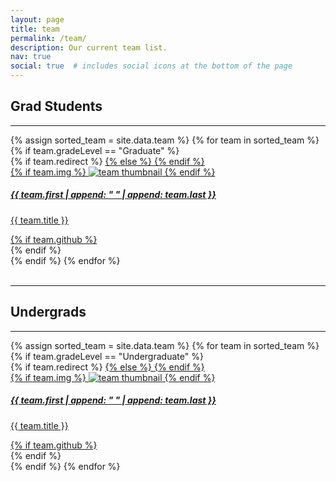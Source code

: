 ```yaml
---
layout: page
title: team
permalink: /team/
description: Our current team list.
nav: true
social: true  # includes social icons at the bottom of the page
---
```


## Grad Students

---

<!-- Grad Students Projects Grid -->
<div class="projects grid">
  {% assign sorted_team = site.data.team %}
  {% for team in sorted_team %}
  {% if team.gradeLevel == "Graduate" %}
  <div class="grid-item">
    {% if team.redirect %}
    <a href="{{ team.redirect }}" target="_blank">
    {% else %}
    <a href="{{ team.url | relative_url }}">
    {% endif %}
      <div class="card hoverable">
        {% if team.img %}
        <img src="{{ team.img | relative_url }}" alt="team thumbnail">
        {% endif %}
        <div class="card-body">
          <h5>{{ team.first | append: " " | append: team.last }}</h5>
          <p class="card-text">{{ team.title }}</p>
          <div class="row ml-1 mr-1 p-0">
            {% if team.github %}
            <div class="github-icon">
              <div class="icon" data-toggle="tooltip" title="GitHub Profile">
                <a href="{{ team.github }}" target="_blank"><i class="fab fa-github gh-icon"></i></a>
              </div>
            </div>
            {% endif %}
          </div>
        </div>
      </div>
    </a>
  </div>
  {% endif %}
{% endfor %}
</div>
<br>

---

## Undergrads

---

<!-- Grad Students Projects Grid -->
<div class="projects grid">
  {% assign sorted_team = site.data.team %}
  {% for team in sorted_team %}
  {% if team.gradeLevel == "Undergraduate" %}
  <div class="grid-item">
    {% if team.redirect %}
    <a href="{{ team.redirect }}" target="_blank">
    {% else %}
    <a href="{{ team.url | relative_url }}">
    {% endif %}
      <div class="card hoverable">
        {% if team.img %}
        <img src="{{ team.img | relative_url }}" alt="team thumbnail">
        {% endif %}
        <div class="card-body">
          <h5>{{ team.first | append: " " | append: team.last }}</h5>
          <p class="card-text">{{ team.title }}</p>
          <div class="row ml-1 mr-1 p-0">
            {% if team.github %}
            <div class="github-icon">
              <div class="icon" data-toggle="tooltip" title="GitHub Profile">
                <a href="{{ team.github }}" target="_blank"><i class="fab fa-github gh-icon"></i></a>
              </div>
            </div>
            {% endif %}
          </div>
        </div>
      </div>
    </a>
  </div>
  {% endif %}
{% endfor %}
</div>
